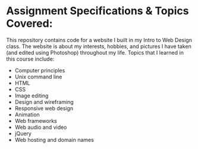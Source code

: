 # Assignment Specifications & Topics Covered:
This repository contains code for a website I built in my Intro to Web Design class. The website is about my interests, hobbies, and pictures I have taken (and edited using Photoshop) throughout my life. Topics that I learned in this course include:

- Computer principles
- Unix command line
- HTML
- CSS
- Image editing
- Design and wireframing
- Responsive web design
- Animation
- Web frameworks
- Web audio and video
- jQuery
- Web hosting and domain names
